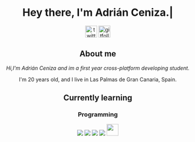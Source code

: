 <h1 align='center'>Hey there, I'm Adrián Ceniza.|</h2>
<div align='center'>
<a href='https://twitter.com/sirzenii' rel='nofollow'>
 <img height='32' width='32' src='https://raw.githubusercontent.com/peterthehan/peterthehan/master/assets/twitter.svg' href='https://twitter.com/sirzenii' alt='twitter'/></a>
 
 <a href='https://github.com/adriceniza' action="/users/follow?target=adriceniza" rel='nofollowgit'>
 <img height='32' width='32' src='https://raw.githubusercontent.com/peterthehan/peterthehan/master/assets/github.svg' alt='gitfollows'/>
 </a>


<h2 align='center' >About me</h2>
<i align='center'>Hi,I'm Adrián Ceniza and im a first year cross-platform developing student.</i>
<p align='center'>I'm 20 years old, and I live in Las Palmas de Gran Canaria, Spain.</p>
<h2 align='center'>Currently learning</h2>
<h3 align='center'>Programming</h3>
<a href="https://code.visualstudio.com/" title="Visual Studio Code" rel="nofollow"><img src="https://raw.githubusercontent.com/hussainweb/hussainweb/main/icons/vscode.png" style="max-width:100%;"></a>
<a href="https://www.mysql.com/" title="MySQL" rel="nofollow"><img src="https://raw.githubusercontent.com/hussainweb/hussainweb/main/icons/mysql.png" style="max-width:100%;"></a>
<a href="https://en.wikipedia.org/wiki/JavaScript" title="JavaScript" rel="nofollow"><img src="https://github.com/hussainweb/hussainweb/raw/main/icons/javascript.png" style="max-width:100%;"></a>
<a href="https://www.python.org/" title="Python" rel="nofollow"><img src="https://github.com/hussainweb/hussainweb/raw/main/icons/python.png" style="max-width:100%;"></a>
<a href="https://www.java.com/en/" title="Java" rel="nofollow"><img src="https://p7.hiclipart.com/preview/1011/30/511/java-runtime-environment-java-development-kit-computer-software-macos-gucci-logo-thumbnail.jpg" height='32' width='32' style="max-width:100%;"></a>
